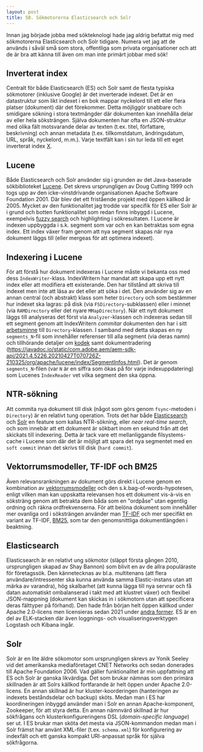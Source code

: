 ```yaml
---
layout: post
title: 58. Sökmotorerna Elasticsearch och Solr
---
```


Innan jag började jobba med sökteknologi hade jag aldrig befattat mig med sökmotorerna Elasticsearch och Solr tidigare. Numera vet jag att de används i såväl små som stora, offentliga som privata organisationer och att de är bra att känna till även om man inte primärt jobbar med sök!  

## Inverterat index
Centralt för både Elasticsearch (ES) och Solr samt de flesta typiska sökmotorer (inklusive Google) är det inverterade indexet. Det är en datastruktur som likt indexet i en bok mappar nyckelord till ett eller flera platser (dokument) där det förekommer. Detta möjliggör snabbare och smidigare sökning i stora textmängder där dokumenten kan innehålla delar av eller hela söksträngen. Själva dokumenten har ofta en JSON-struktur med olika fält motsvarande delar av texten (t.ex. titel, författare, beskrivning) och annan metadata (t.ex. tillkomstdatum, ändringsdatum, URL, språk, nyckelord, m.m.). Varje textfält kan i sin tur leda till ett eget inverterat index [X](https://www.elastic.co/guide/en/elasticsearch/reference/current/documents-indices.html). 

## Lucene
Både Elasticsearch och Solr använder sig i grunden av det Java-baserade sökbiblioteket [Lucene](https://lucene.apache.org/). Det skrevs ursprungligen av Doug Cutting 1999 och togs upp av den icke-vinstdrivande organisationen Apache Software Foundation 2001. Där blev det ett fristående projekt med öppen källkod år 2005. Mycket av den funktionalitet jag trodde var specifik för ES eller Solr är i grund och botten funktionalitet som redan finns inbyggd i Lucene, exempelvis [fuzzy search](https://lucene.apache.org/core/7_3_1/core/org/apache/lucene/search/FuzzyQuery.html) och highlighting i sökresultaten. I Lucene är indexen uppbyggda i s.k. segment som var och en kan betraktas som egna index. Ett index växer fram genom att nya segment skapas när nya dokument läggs till (eller mergeas för att optimera indexet). 

## Indexering i Lucene
För att förstå hur dokument indexeras i Lucene måste vi bekanta oss med dess `IndexWriter`-klass. IndexWritern har mandat att skapa upp ett nytt index eller att modifiera ett existerande. Den har tillstånd att skriva till indexet men inte att läsa av det eller att söka i det. Den använder sig av en annan central (och abstrakt) klass som heter `Directory` och som bestämmer hur indexet ska lagras: på disk (via `FSDirectory`-subklassen) eller i minnet (via `RAMDirectory` eller det nyare `MMapDirectory`). När ett nytt dokument läggs till analyseras det först via `Analyzer`-klassen och indexeras sedan till ett segment genom att IndexWritern *commitar* dokumenten den har i sitt [arbetsminne](https://sv.wikipedia.org/wiki/Buffert_(datalogi)) till `Directory`-klassen. I samband med detta skapas en ny `segments_N`-fil som innehåller referenser till alla segment (via deras namn) och tillhörande detaljer om [kodek](https://sv.wikipedia.org/wiki/Kodek) samt dokumentradering (https://javadoc.io/static/com.adobe.aem/aem-sdk-api/2021.4.5226.20210427T070726Z-210325/org/apache/lucene/index/SegmentInfos.html). Det är genom `segments_N`-filen (var `N` är en siffra som ökas på för varje indexuppdatering) som Lucenes `IndexReader` vet vilka segment den ska öppna.

## NTR-sökning
Att commita nya dokument till disk (något som görs genom `fsync`-metoden i `Directory`) är en relativt tung operation. Trots det har både [Elasticsearch](https://www.elastic.co/guide/en/elasticsearch/reference/current/near-real-time.html) och [Solr](https://solr.apache.org/guide/6_6/near-real-time-searching.html) en feature som kallas NTR-sökning, eller *near real-time search*, och som innebär att ett dokument är sökbart inom en sekund från att det skickats till indexering. Detta är tack vare ett mellanliggande filsystems-cache i Lucene som där det är möjligt att spara det nya segmentet med en `soft commit` innan det skrivs till disk (`hard commit`).

## Vektorrumsmodeller, TF-IDF och BM25
Även relevansrankningen av dokument görs direkt i Lucene genom en kombination av [vektorrumsmodeller](https://datatjej.github.io/Vektorrumsmodeller/) och den s.k.bag-of-words-hypotesen, enligt vilken man kan uppskatta relevansen hos ett dokument vis-à-vis en söksträng genom att betrakta dem båda som en "ordpåse" utan egentlig ordning och räkna ordfrekvenserna. För att belöna dokument som innehåller mer ovanliga ord i söksträngen använder man  [TF-IDF](https://datatjej.github.io/Tf-idf/) och mer specifikt en variant av TF-IDF, [BM25](https://opensourceconnections.com/blog/2015/10/16/bm25-the-next-generation-of-lucene-relevation/), som tar den genomsnittliga dokumentlängden i beaktning.

## Elasticsearch
Elasticsearch är en relativt ung sökmotor (släppt första gången 2010, ursprungligen skapad av Shay Bannon) som blivit en av de allra populäraste för företagssök. Den kännetecknas av bl.a. multitenans (att flera användare/intressenter ska kunna använda samma Elastic-instans utan att märka av varandra), hög skalbarhet (att kunna lägga till nya servrar och få datan automatiskt ombalanserad i takt med att klustret växer) och flexibel JSON-mappning (dokument kan skickas in i sökmotorn utan att specificera deras fälttyper på förhand). Den hade från början helt öppen källkod under Apache 2.0-licens men licensieras sedan 2021 under [andra former](https://www.elastic.co/blog/licensing-change). ES är en del av ELK-stacken där även loggnings- och visualiseringsverktygen Logstash och Kibana ingår. 

## Solr
Solr är en lite äldre sökomotor som ursprungligen skrevs av Yonik Seeley vid det amerikanska mediaföretaget CNET Networks och sedan donerades till Apache Foundation 2006. Vad gäller funktionalitet är min uppfattning att ES och Solr är ganska likvärdiga. Det som brukar nämnas som den primära skillnaden är att Solrs källkod fortfarande är helt öppen under Apache 2.0-licens. En annan skillnad är hur kluster-koorderingen (hanteringen av indexets beståndsdelar och backup) sköts. Medan man i ES har koordineringen inbyggd använder man i Solr en annan Apache-komponent, Zookeeper, för att styra detta. En annan nämnvärd skillnad är hur sökfrågans och klusterkonfigureringens DSL (*domain-specific language*) ser ut. I ES brukar man sköta det mesta via JSON-kommandon medan man i Solr främst har använt XML-filer (t.ex. `schema.xml`) för konfigurering av indexfält och ett ganska kompakt URI-anpassat språk för själva sökfrågorna.